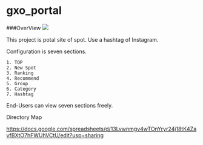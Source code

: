 # gxo_portal

###OverView
![](https://github.com/HUNTERS1984/gxo_portal/wiki/design/pc/ui_pc_top_02.png)

This project is potal site of spot.
Use a hashtag of Instagram.

Configuration is seven sections.
```
1. TOP
2. New Spot
3. Ranking
4. Recommend
5. Group
6. Category
7. Hashtag
```
End-Users can view seven sections freely.


Directory Map

https://docs.google.com/spreadsheets/d/13Lvwnmgv4wTOnYryr24j18tK4ZavfBXtO7hFWUhVCtU/edit?usp=sharing

